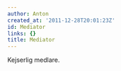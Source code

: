 ```yaml
---
author: Anton
created_at: '2011-12-28T20:01:23Z'
id: Mediator
links: {}
title: Mediator
---
```


Kejserlig medlare.
